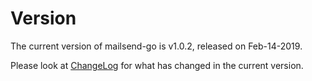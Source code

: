 # Version
The current version of mailsend-go is v1.0.2, released on Feb-14-2019.

Please look at [ChangeLog](ChangeLog.md) for what has changed in the current version.
